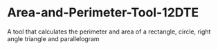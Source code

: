 # Area-and-Perimeter-Tool-12DTE
A tool that calculates the perimeter and area of a rectangle, circle, right angle triangle and parallelogram
